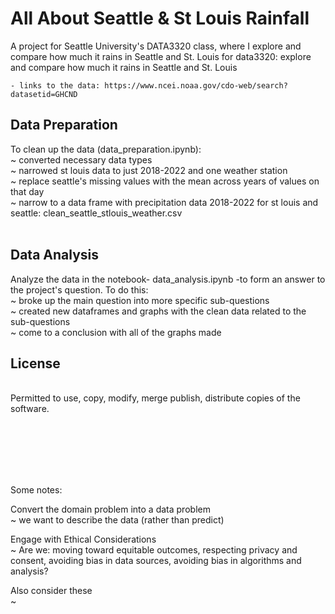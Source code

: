 # All About Seattle & St Louis Rainfall
A project for Seattle University's DATA3320 class, where I explore and compare how much it rains in Seattle and St. Louis
for data3320: explore and compare how much it rains in Seattle and St. Louis
  
  
    - links to the data: https://www.ncei.noaa.gov/cdo-web/search?datasetid=GHCND


## Data Preparation
   To clean up the data (data_preparation.ipynb): <br>
      ~ converted necessary data types <br>
      ~ narrowed st louis data to just 2018-2022 and one weather station <br>
      ~ replace seattle's missing values with the mean across years of values on that day <br>
      ~ narrow to a data frame with precipitation data 2018-2022 for st louis and seattle: clean_seattle_stlouis_weather.csv <br> <br>

## Data Analysis
   Analyze the data in the notebook- data_analysis.ipynb -to form an answer to the project's question. To do this: <br>
      ~ broke up the main question into more specific sub-questions <br>
      ~ created new dataframes and graphs with the clean data related to the sub-questions <br>
      ~ come to a conclusion with all of the graphs made <br>
    
## License 
   <br> Permitted to use, copy, modify, merge publish, distribute copies of the software.

    
<br> <br> <br> <br> <br> 

Some notes:

Convert the domain problem into a data problem <br>
  ~ we want to describe the data (rather than predict)
  
 Engage with Ethical Considerations <br>
  ~ Are we: moving toward equitable outcomes, respecting privacy and consent, avoiding bias in data sources, avoiding bias in algorithms and analysis?
  
 Also consider these <br>
  ~

